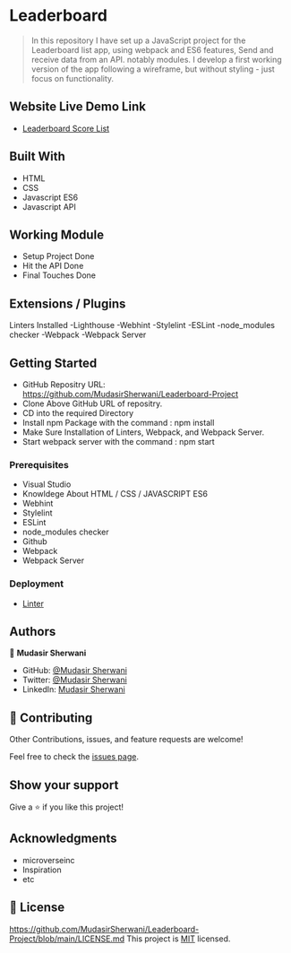 # Leaderboard

> In this repository I have set up a JavaScript project for the Leaderboard list app, using webpack and ES6 features, Send and receive data from an API. notably modules.
I develop a first working version of the app following a wireframe, but without styling - just focus on functionality.

## Website Live Demo Link

- [Leaderboard Score List](https://mudasirsherwani.github.io/Leaderboard-Project/dist)

## Built With

- HTML
- CSS 
- Javascript ES6
- Javascript API

## Working Module

- Setup Project Done
- Hit the API Done
- Final Touches Done

## Extensions / Plugins

Linters Installed
-Lighthouse
-Webhint
-Stylelint
-ESLint
-node_modules checker
-Webpack
-Webpack Server

## Getting Started

- GitHub Repositry URL: https://github.com/MudasirSherwani/Leaderboard-Project
- Clone Above GitHub URL of repositry.
- CD into the required Directory
- Install npm Package with the command : npm install
- Make Sure Installation of Linters, Webpack, and Webpack Server.
- Start webpack server with the command : npm start

### Prerequisites
- Visual Studio
- Knowldege About HTML / CSS / JAVASCRIPT ES6
- Webhint
- Stylelint
- ESLint
- node_modules checker
- Github
- Webpack
- Webpack Server


### Deployment
- [Linter](https://github.com/microverseinc/linters-config/tree/master/html-css)


## Authors

👤 **Mudasir Sherwani**

- GitHub: [@Mudasir Sherwani](https://github.com/MudasirSherwani)
- Twitter: [@Mudasir Sherwani](https://twitter.com/mudasirsherwani)
- LinkedIn: [Mudasir Sherwani](https://linkedin.com/in/mudasir-ashraf-071321a4)

## 🤝 Contributing

Other Contributions, issues, and feature requests are welcome!

Feel free to check the [issues page](../../issues/).

## Show your support

Give a ⭐️ if you like this project!

## Acknowledgments

- microverseinc
- Inspiration
- etc

## 📝 License
https://github.com/MudasirSherwani/Leaderboard-Project/blob/main/LICENSE.md
This project is [MIT](./MIT.md) licensed.

